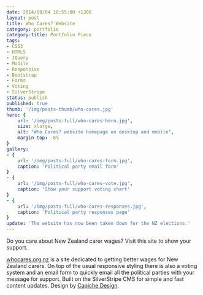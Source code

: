 ```yaml
---
date: 2014/08/04 18:55:00 +1300
layout: post
title: Who Cares? Website
category: portfolio
category-title: Portfolio Piece
tags:
- CSS3
- HTML5
- JQuery
- Mobile
- Responsive
- Bootstrap
- Forms
- Voting
- SilverStripe
status: publish
published: true
thumb: '/img/posts-thumb/who-cares.jpg'
hero: {
	url: '/img/posts-full/who-cares-hero.jpg',
	size: xlarge,
	alt: "Who Cares? website homepage on desktop and mobile",
	margin-top: -8%
}
gallery:
- {
	url: '/img/posts-full/who-cares-form.jpg',
	caption: 'Political party email form'
}
- {
	url: '/img/posts-full/who-cares-vote.jpg',
	caption: 'Show your support voting chart'
}
- {
	url: '/img/posts-full/who-cares-responses.jpg',
	caption: 'Political party responses page'
}
update: 'The website has now been taken down for the NZ elections.'
---
```


Do you care about New Zealand carer wages? Visit this site to show your support.

[whocares.org.nz](http://www.whocares.org.nz/ "Visit Who Cares? website") is a site dedicated to getting better wages for New Zealand carers. On top of the usual responsive styling there is also a voting system and an email form to quickly email all the political parties with your message for support. Built on the SilverStripe CMS for simple and fast content updates. Design by [Capiche Design](http://www.capiche.co.nz "Visit Capiche website").